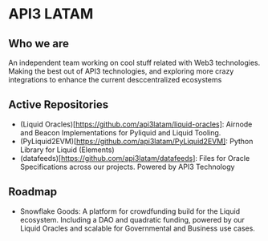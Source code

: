 # API3 LATAM

## Who we are
An independent team working on cool stuff related with Web3 technologies. Making the best out of API3 technologies, and exploring more crazy integrations to enhance the current desccentralized ecosystems

## Active Repositories
- (Liquid Oracles)[https://github.com/api3latam/liquid-oracles]: Airnode and Beacon Implementations for Pyliquid and Liquid Tooling.
- (PyLiquid2EVM)[https://github.com/api3latam/PyLiquid2EVM]: Python Library for Liquid (Elements)
- (datafeeds)[https://github.com/api3latam/datafeeds]: Files for Oracle Specifications across our projects. Powered by API3 Technology

## Roadmap
- Snowflake Goods: A platform for crowdfunding build for the Liquid ecosystem. Including a DAO and quadratic funding, powered by our Liquid Oracles and scalable for Governmental and Business use cases.
